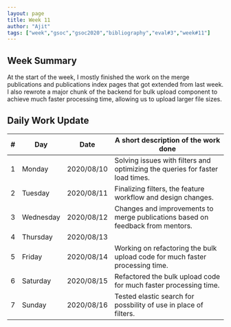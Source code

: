 ```yaml
---
layout: page
title: Week 11
author: "Ajit"
tags: ["week","gsoc","gsoc2020","bibliography","eval#3","week#11"]
---
```


## Week Summary
At the start of the week, I mostly finished the work on the merge publications and publications index pages that got extended from last week. I also rewrote a major chunk of the backend for bulk upload component to achieve much faster processing time, allowing us to upload larger file sizes.
 


## Daily Work Update

|\#|Day|Date|A short description of the work done|  
|---	|---	|---	|---	|  
|1   	| Monday 	|   2020/08/10	| Solving issues with filters and optimizing the queries for faster load times.  	|  
|2   	| Tuesday  	|   2020/08/11	| Finalizing filters, the feature workflow and design changes.  	|  
|3   	| Wednesday  	|  2020/08/12 	| Changes and improvements to merge publications based on feedback from mentors. |  
|4   	| Thursday  	|   2020/08/13	|   	|  
|5   	| Friday  	|   2020/08/14 |  Working on refactoring the bulk upload code for much faster processing time. 	|  
|6   	| Saturday  	|   2020/08/15	| Refactored the bulk upload code for much faster processing time.  	|  
|7   	| Sunday  	|   2020/08/16	| Tested elastic search for possbility of use in place of filters.  	|  
